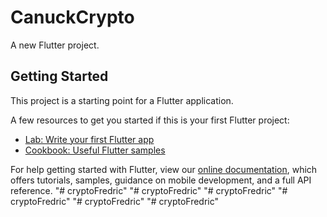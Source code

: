 # CanuckCrypto

A new Flutter project.

## Getting Started

This project is a starting point for a Flutter application.

A few resources to get you started if this is your first Flutter project:

- [Lab: Write your first Flutter app](https://flutter.dev/docs/get-started/codelab)
- [Cookbook: Useful Flutter samples](https://flutter.dev/docs/cookbook)

For help getting started with Flutter, view our
[online documentation](https://flutter.dev/docs), which offers tutorials,
samples, guidance on mobile development, and a full API reference.
"# cryptoFredric" 
"# cryptoFredric" 
"# cryptoFredric" 
"# cryptoFredric" 
"# cryptoFredric" 
"# cryptoFredric" 
